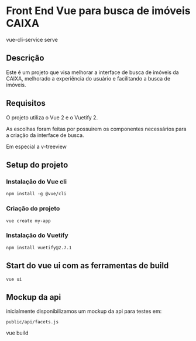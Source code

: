 # Front End Vue para busca de imóveis CAIXA

vue-cli-service serve

## Descrição
Este é um projeto que visa melhorar a interface de busca de imóveis da CAIXA, melhorado a experiência do usuário e facilitando a busca de imóveis.

## Requisitos

O projeto utiliza o Vue 2 e o Vuetify 2. 

As escolhas foram feitas por possuirem os componentes necessários para a criação da interface de busca.

Em especial a v-treeview

## Setup do projeto

### Instalação do Vue cli

```
npm install -g @vue/cli
```

### Criação do projeto

```
vue create my-app
```

### Instalação do Vuetify

```
npm install vuetify@2.7.1
```

## Start do vue ui com as ferramentas de build
```
vue ui
```

## Mockup da api

inicialmente disponibilizamos um mockup da api para testes em:

```
public/api/facets.js
```

vue build


